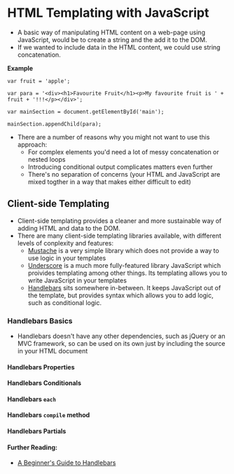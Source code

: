# HTML Templating with JavaScript

  * A basic way of manipulating HTML content on a web-page using JavaScript, would be to create a string and the  add it to the DOM.
  * If we wanted to include data in the HTML content, we could use string concatenation.

**Example**

```
var fruit = 'apple';

var para = '<div><h1>Favourite Fruit</h1><p>My favourite fruit is ' + fruit + '!!!</p></div>';

var mainSection = document.getElementById('main');

mainSection.appendChild(para);
```

  * There are a number of reasons why you might not want to use this approach:
    * For complex elements you'd need a lot of messy concatenation or nested loops
    * Introducing conditional output complicates matters even further
    * There's no separation of concerns (your HTML and JavaScript are mixed togther in a way that makes either difficult to edit)

## Client-side Templating

  * Client-side templating provides a cleaner and more sustainable way of adding HTML and data to the DOM.
  * There are many client-side templating libraries available, with different levels of conplexity and features:
    * [Mustache](http://mustache.github.io/) is a very simple library which does not provide a way to use logic in your templates
    * [Underscore](https://underscorejs.org/#template) is a much more fully-featured library JavaScript which proivides templating among other things. Its templating allows you to write JavaScript in your templates
    * [Handlebars](http://handlebarsjs.com/) sits somewhere in-between. It keeps JavaScript out of the template, but provides syntax which allows you to add logic, such as conditional logic.

### Handlebars Basics

  * Handlebars doesn't have any other dependencies, such as jQuery or an MVC framework, so can be used on its own just by including the source in your HTML document

#### Handlebars Properties


#### Handlebars Conditionals

#### Handlebars `each`


#### Handlebars `compile` method


#### Handlebars Partials


#### Further Reading:

  * [A Beginner's Guide to Handlebars](https://www.sitepoint.com/a-beginners-guide-to-handlebars/)
